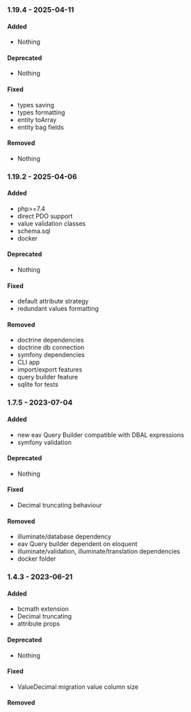 ### 1.19.4 - 2025-04-11

#### Added

- Nothing

#### Deprecated

- Nothing

#### Fixed

- types saving
- types formatting
- entity toArray
- entity bag fields

#### Removed

- Nothing

### 1.19.2 - 2025-04-06

#### Added

- php>=7.4
- direct PDO support
- value validation classes
- schema.sql
- docker

#### Deprecated

- Nothing

#### Fixed

- default attribute strategy 
- redundant values formatting

#### Removed

- doctrine dependencies
- doctrine db connection 
- symfony dependencies
- CLI app
- import/export features 
- query builder feature
- sqlite for tests

### 1.7.5 - 2023-07-04

#### Added
- new eav Query Builder compatible with DBAL expressions
- symfony validation

#### Deprecated

- Nothing

#### Fixed

- Decimal truncating behaviour

#### Removed

- illuminate/database dependency
- eav Query builder dependent on eloquent
- illuminate/validation, illuminate/translation dependencies
- docker folder

### 1.4.3 - 2023-06-21

#### Added
- bcmath extension
- Decimal truncating
- attribute props 

#### Deprecated

- Nothing

#### Fixed

- ValueDecimal migration value column size

#### Removed
